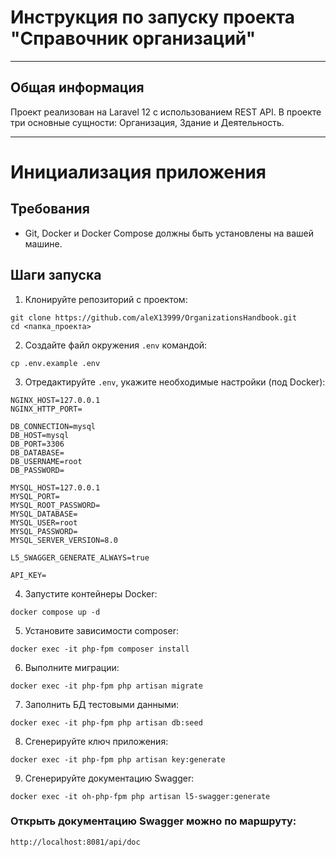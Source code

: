 # Инструкция по запуску проекта "Справочник организаций"

---

## Общая информация

Проект реализован на Laravel 12 с использованием REST API. В проекте три основные сущности: Организация, Здание и Деятельность.

---

# Инициализация приложения

## Требования

- Git, Docker и Docker Compose должны быть установлены на вашей машине.

## Шаги запуска

1. Клонируйте репозиторий с проектом:

```shell
git clone https://github.com/aleX13999/OrganizationsHandbook.git
cd <папка_проекта>
```

2. Создайте файл окружения `.env` командой:
```shell
cp .env.example .env
```

3. Отредактируйте `.env`, укажите необходимые настройки (под Docker):
```dotenv
NGINX_HOST=127.0.0.1
NGINX_HTTP_PORT=

DB_CONNECTION=mysql
DB_HOST=mysql
DB_PORT=3306
DB_DATABASE=
DB_USERNAME=root
DB_PASSWORD=

MYSQL_HOST=127.0.0.1
MYSQL_PORT=
MYSQL_ROOT_PASSWORD=
MYSQL_DATABASE=
MYSQL_USER=root
MYSQL_PASSWORD=
MYSQL_SERVER_VERSION=8.0

L5_SWAGGER_GENERATE_ALWAYS=true

API_KEY=
```

4. Запустите контейнеры Docker:

```shell
docker compose up -d
```

5. Установите зависимости composer:

```shell
docker exec -it php-fpm composer install
```

6. Выполните миграции:

```shell
docker exec -it php-fpm php artisan migrate
```

7. Заполнить БД тестовыми данными:
```shell
docker exec -it php-fpm php artisan db:seed
```

8. Сгенерируйте ключ приложения:

```shell
docker exec -it php-fpm php artisan key:generate
```

9. Сгенерируйте документацию Swagger:

```shell
docker exec -it oh-php-fpm php artisan l5-swagger:generate
```

### Открыть документацию Swagger можно по маршруту:

```shell
http://localhost:8081/api/doc
```
